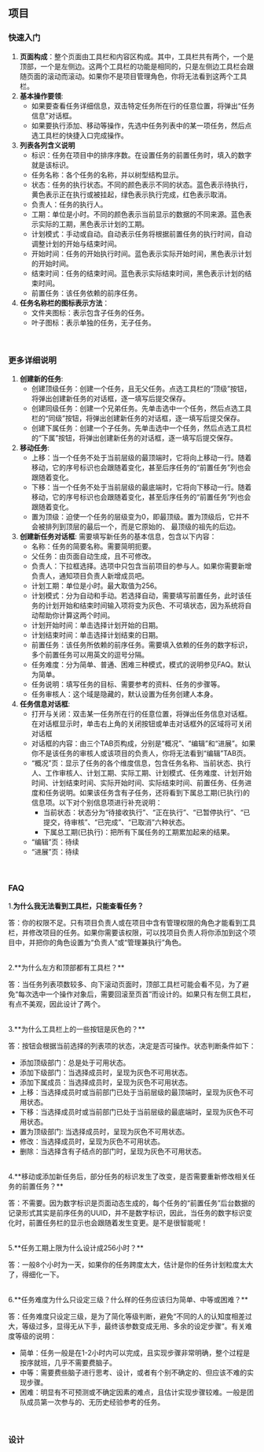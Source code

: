 ## 项目

### 快速入门
1. **页面构成**：整个页面由工具栏和内容区构成。其中，工具栏共有两个，一个是顶部，一个是左侧边。这两个工具栏的功能是相同的，只是左侧边工具栏会跟随页面的滚动而滚动。如果你不是项目管理角色，你将无法看到这两个工具栏。
2. **基本操作要领**: 
	* 如果要查看任务详细信息，双击特定任务所在行的任意位置，将弹出“任务信息”对话框。
	* 如果要执行添加、移动等操作，先选中任务列表中的某一项任务，然后点选工具栏的快捷入口完成操作。
3. **列表各列含义说明**
	* 标识：任务在项目中的排序序数。在设置任务的前置任务时，填入的数字就是该标识。
	* 任务名称：各个任务的名称，并以树型结构显示。
	* 状态：任务的执行状态。不同的颜色表示不同的状态。蓝色表示待执行，黄色表示正在执行或被挂起，绿色表示执行完成，红色表示取消。
	* 负责人：任务的执行人。
	* 工期：单位是小时。不同的颜色表示当前显示的数据的不同来源。蓝色表示实际的工期，黑色表示计划的工期。
	* 计划模式：手动或自动。自动表示任务将根据前置任务的执行时间，自动调整计划的开始与结束时间。
	* 开始时间：任务的开始执行时间。蓝色表示实际开始时间，黑色表示计划的开始时间。
	* 结束时间：任务的结束时间。蓝色表示实际结束时间，黑色表示计划的结束时间。
	* 前置任务：该任务依赖的前序任务。
4. **任务名称栏的图标表示方法**：
	* 文件夹图标：表示包含子任务的任务。
	* 叶子图标：表示单独的任务，无子任务。

<br/>

### 更多详细说明

1. **创建新的任务**: 
	* 创建顶级任务：创建一个任务，且无父任务。点选工具栏的“顶级”按钮，将弹出创建新任务的对话框，逐一填写后提交保存。
	* 创建同级任务：创建一个兄弟任务。先单击选中一个任务，然后点选工具栏的“同级”按钮，将弹出创建新任务的对话框，逐一填写后提交保存。
	* 创建下属任务：创建一个子任务。先单击选中一个任务，然后点选工具栏的“下属”按钮，将弹出创建新任务的对话框，逐一填写后提交保存。
2. **移动任务**: 
	* 上移：当一个任务不处于当前层级的最顶端时，它将向上移动一行。随着移动，它的序号标识也会跟随着变化，甚至后序任务的“前置任务”列也会跟随着变化。
	* 下移：当一个任务不处于当前层级的最底端时，它将向下移动一行。随着移动，它的序号标识也会跟随着变化，甚至后序任务的“前置任务”列也会跟随着变化。
	* 置为顶级：迫使一个任务的层级变为0，即最顶级。置为顶级后，它并不会被排列到顶层的最后一个，而是它原始的、
	最顶级的祖先的后边。
3. **创建新任务对话框**: 需要填写新任务的基本信息，包含以下内容：
	* 名称：任务的简要名称。需要简明扼要。
	* 父任务：由页面自动生成，且不可修改。
	* 负责人：下拉框选择。选项中只包含当前项目的参与人。如果你需要新增负责人，通知项目负责人新增成员吧。
	* 计划工期：单位是小时。最大取值为256。
	* 计划模式：分为自动和手动。若选择自动，需要填写前置任务，此时该任务的计划开始和结束时间输入项将变为灰色、不可填状态，因为系统将自动帮助你计算这两个时间。
	* 计划开始时间：单击选择计划开始的日期。
	* 计划结束时间：单击选择计划结束的日期。
	* 前置任务：该任务所依赖的前序任务。需要填入依赖的任务的数字标识，多个前置任务可以用英文的逗号分隔。
	* 任务难度：分为简单、普通、困难三种模式，模式的说明参见FAQ。默认为简单。
	* 任务说明：填写任务的目标、需要参考的资料、任务的步骤等。
	* 任务审核人：这个域是隐藏的，默认设置为任务创建人本身。
4. **任务信息对话框**: 
	* 打开与关闭：双击某一任务所在行的任意位置，将弹出任务信息对话框。在对话框显示时，单击右上角的关闭按钮或单击对话框外的区域将可关闭对话框
	* 对话框的内容：由三个TAB页构成，分别是“概况”、“编辑”和“进展”。如果你不是该任务的审核人或该项目的负责人，你将无法看到“编辑”TAB页。
	* “概况”页：显示了任务的各个维度信息，包含任务名称、当前状态、执行人、工作审核人、计划工期、实际工期、计划模式、任务难度、计划开始时间、计划结束时间、实际开始时间、实际结束时间、前置任务、任务进度和任务说明。如果该任务含有子任务，还将看到下属总工期(已执行)的信息项。以下对个别信息项进行补充说明：
		* 当前状态：状态分为“待接收执行”、“正在执行”、“已暂停执行”、“已提交，待审核”、“已完成”、“已取消”六种状态。
		* 下属总工期(已执行)：把所有下属任务的工期累加起来的结果。
	*  “编辑”页：待续
	*  “进展”页：待续	
<br/>

### FAQ
1.**为什么我无法看到工具栏，只能查看任务？**

答：你的权限不足。只有项目负责人或在项目中含有管理权限的角色才能看到工具栏，并修改项目的任务。如果你需要该权限，可以找项目负责人将你添加到这个项目中，并把你的角色设置为“负责人”或“管理兼执行”角色。

<br/>
2.**为什么左方和顶部都有工具栏？**

答：当任务列表项数较多、向下滚动页面时，顶部工具栏可能会看不见，为了避免“每次选中一个操作对象后，需要回滚至页首”而设计的。如果只有左侧工具栏，有点不美观，因此设计了两个。

<br/>
3.**为什么工具栏上的一些按钮是灰色的？**

答：按钮会根据当前选择的列表项的状态，决定是否可操作。状态判断条件如下：
* 添加顶级部门：总是处于可用状态。
* 添加下级部门：当选择成员时，呈现为灰色不可用状态。
* 添加下属成员：当选择成员时，呈现为灰色不可用状态。
* 上移：当选择成员时或当前部门已处于当前层级的最顶端时，呈现为灰色不可用状态。
* 下移：当选择成员时或当前部门已处于当前层级的最底端时，呈现为灰色不可用状态。
* 置为顶级部门: 当选择成员时，呈现为灰色不可用状态。
* 修改：当选择成员时，呈现为灰色不可用状态。
* 删除：当选择含有子结点的部门时，呈现为灰色不可用状态。

<br/>
4.**移动或添加新任务后，部分任务的标识发生了改变，是否需要重新修改相关任务的前置任务？**

答：不需要。因为数字标识是页面动态生成的，每个任务的“前置任务”后台数据的记录形式其实是前序任务的UUID，并不是数字标识，因此，当任务的数字标识变化时，前置任务栏的显示也会跟随着发生变更。是不是很智能呢！

<br/>
5.**任务工期上限为什么设计成256小时？**

答：一般8个小时为一天，如果你的任务跨度太大，估计是你的任务计划粒度太大了，得细化一下。

<br/>
6.**任务难度为什么只设定三级？什么样的任务应该归为简单、中等或困难？**

答：任务难度只设定三级，是为了简化等级判断，避免“不同的人的认知度相差过大，等级过多，显得无从下手，最终该参数变成无用、多余的设定步骤”。有关难度等级的说明：

* 简单：任务一般是在1-2小时内可以完成，且实现步骤非常明确，整个过程是按序就班，几乎不需要费脑子。
* 中等：需要费些脑子进行思考、设计，或者有个别不确定的、但应该不难的实现步骤。
* 困难：明显有不可预测或不确定因素的难点，且估计实现步骤较难。一般是团队成员第一次参与的、无历史经验参考的任务。

<br/>

### 设计
